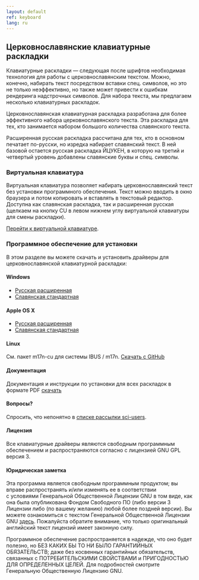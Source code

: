 ```yaml
---
layout: default
ref: keyboard
lang: ru
---
```


## Церковнославянские клавиатурные раскладки

Клавиатурные раскладки &mdash; следующая после шрифтов необходимая технология для работы с церковнославянским текстом. 
Можно, конечно, набирать текст посредством вставки спец. символов, но это не только неэффективно, но также может привести 
к ошибкам рендеринга надстрочных символов. Для набора текста, мы предлагаем несколько клавиатурных раскладок.

Церковнославянская клавиатурная раскладка разработана для более эффективного набора церковнославянского текста. 
Эта раскладка для тех, кто  занимается набором большого количества славянского текста. 

Расширенная русская раскладка рассчитана для тех, кто в основном печатает по-русски, но изредка набирает славянский текст.
В ней базовой остается русская раскладка ЙЦУКЕН, в которую на третий и четвертый уровень добавлены славянские буквы и 
спец. символы.

### Виртуальная клавиатура

Виртуальная клавиатура позволяет набирать церковнославянский текст без установки программного обеспечения. 
Текст можно вводить в окно браузера и потом копировать и вставлять в текстовый редактор. Доступна как славянская раскладка, 
так и расширенная русская (щелкаем на кнопку CU в левом нижнем углу виртуальной клавиатуры для смены раскладки).

[Перейти к виртуальной клавиатуре](http://ponomar.net/cu_vkeyb.html).

### Программное обеспечение для установки

В этом разделе вы можете скачать и установить драйверы для церковнославянской клавиатурной раскладки:

#### Windows

* [Русская расширенная](http://www.ponomar.net/files/ru-ext.zip)
* [Славянская стандартная](http://www.ponomar.net/files/cu-kbd.zip)

#### Apple OS X

* [Русская расширенная](http://www.ponomar.net/files/ru-ext_mac.zip)
* [Славянская стандартная](http://www.ponomar.net/files/cukeyb_mac1.zip)

#### Linux

См. пакет m17n-cu для системы IBUS / m17n. 
[Скачать с GitHub](https://github.com/typiconman/m17n-cu/releases)

#### Документация

Документация и инструкции по установки для всех раскладок в формате PDF [скачать](http://www.ponomar.net/files/docen.pdf)

#### Вопросы?

Спросить, что непонятно в [списке рассылки sci-users](http://ponomar.net/mailman/listinfo/sci-users_ponomar.net).

#### Лицензия

Все клавиатурные драйверы являются свободным программным обеспечением и распространяются согласно с лицензией GNU 
GPL версия 3.

#### Юридическая заметка

Эта программа является свободным программным продуктом; вы вправе распространять и/или изменять ее в соответствии  
с условиями Генеральной Общественной Лицензии GNU в том виде, как она была опубликована Фондом Свободного ПО 
(либо версии 3 Лицензии либо (по вашему желанию) любой более поздней версии). Вы можете ознакомиться с текстом 
Генеральной Общественной Лицензии GNU [здесь](http://rusgpl.ru/). Пожалуйста обратите внимание, что только оригинальный 
английский текст лицензий имеет законную силу.

Программное обеспечение распространяется в надежде, что оно будет полезно, но 
БЕЗ КАКИХ БЫ ТО НИ БЫЛО ГАРАНТИЙНЫХ ОБЯЗАТЕЛЬСТВ;
даже без косвенных гарантийных обязательств, связанных с
ПОТРЕБИТЕЛЬСКИМИ СВОЙСТВАМИ и ПРИГОДНОСТЬЮ ДЛЯ ОПРЕДЕЛЕННЫХ ЦЕЛЕЙ.
Для подробностей смотрите Генеральную Общественную Лицензию GNU.

